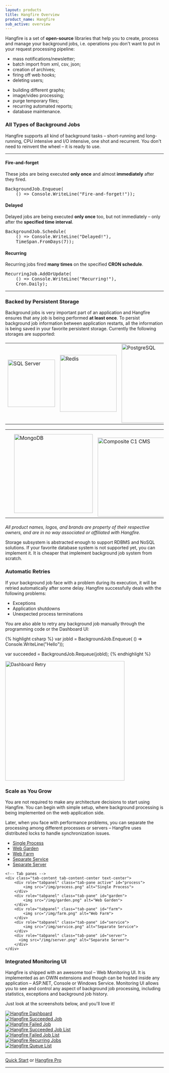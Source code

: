 ```yaml
---
layout: products
title: Hangfire Overview
product_name: Hangfire
sub_active: overview
---
```


<p>
    Hangfire is a set of <strong>open-source</strong> libraries that help you to create, process and manage your background jobs, i.e. operations you don't want to put in your request processing pipeline:
</p>

<div class="row">
    <div class="col-md-6">
        <ul>
            <li>mass notifications/newsletter;</li>
            <li>batch import from xml, csv, json;</li>
            <li>creation of archives;</li>
            <li>firing off web hooks;</li>
            <li>deleting users;</li>
        </ul>
    </div>
    <div class="col-md-6">
        <ul>
            <li>building different graphs;</li>
            <li>image/video processing;</li>
            <li>purge temporary files;</li>
            <li>recurring automated reports;</li>
            <li>database maintenance.</li>
        </ul>
    </div>
</div>

### All Types of Background Jobs

Hangfire supports all kind of background tasks – short-running and long-running, CPU intensive and I/O intensive, one shot and recurrent. You don't need to reinvent the wheel – it is ready to use.

---

<div class="row">
    <div class="col-md-6">
        <h4>Fire-and-forget</h4>
        <p>
            These jobs are being executed <strong>only once</strong> and almost <strong>immediately</strong> after they fired.
        </p>
<pre><span class="type">BackgroundJob</span>.Enqueue(
    () => <span class="type">Console</span>.WriteLine(<span class="string">"Fire-and-forget!"</span>));</pre>
    </div>
    <div class="col-md-6">
        <h4>Delayed</h4>
        <p>
            Delayed jobs are being executed <strong>only once</strong> too, but not immediately – only after the <strong>specified time interval</strong>.
        </p>
<pre><span class="type">BackgroundJob</span>.Schedule(
    () => <span class="type">Console</span>.WriteLine(<span class="string">"Delayed!"</span>),
    <span class="type">TimeSpan</span>.FromDays(7));</pre>
    </div>
</div>

<div class="row">
    <div class="col-md-6">
        <h4>Recurring</h4>
        <p>
            Recurring jobs fired <strong>many times</strong> on the specified <strong>CRON schedule</strong>.
        </p>
<pre><span class="type">RecurringJob</span>.AddOrUpdate(
    () => <span class="type">Console</span>.WriteLine(<span class="string">"Recurring!"</span>),
    <span class="type">Cron</span>.Daily);</pre>
    </div>
    <div class="col-md-6">
    <!--
        <h4>Background Process</h4>
        <p>
            Use it if you need to run background processes <strong>continously</strong> throught the <strong>lifetime</strong> of your application.
        </p>
<pre><span class="comm">// Coming soon</span>
<span class="keywd">var</span> server = <span class="keywd">new</span> <span class="type">BackgroundJobServer</span>();
server.AddProcess&lt;<span class="type">CustomQueueHandler</span>&gt;();</pre>
    -->
    </div>
</div>

---

### Backed by Persistent Storage

Background jobs is very important part of an application and Hangfire ensures that any job is being performed **at least once**. To persist background job information between application restarts, all the information is being saved in your favorite persistent storage. Currently the following storages are supported:

<table style="width: 100%; margin-top: 20px;" class="text-center">
    <tr>
        <td width="33%">
            <img src="/img/sqlserver.png" alt="SQL Server" width="150">
        </td>
        <td width="33%">
            <a href="/pro/">
                <img src="/img/redis.png" alt="Redis" width="180">
            </a>
        </td>
        <td width="33%">
            <a href="https://github.com/frankhommers/Hangfire.PostgreSql" target="_blank">
                <img src="/img/postgresql.png" alt="PostgreSQL" width="250">
            </a>
        </td>
    </tr>
</table>
<table style="width: 100%; margin-bottom: 20px;" class="text-center">
    <tr>
        <td width="16%">&nbsp;</td>
        <td width="33%">
            <a href="https://github.com/sergun/Hangfire.Mongo" target="_blank">
                <img src="/img/mongodb.png" alt="MongoDB" width="250">
            </a>
        </td>
        <td width="33%">
            <a href="https://www.nuget.org/packages/Hangfire.CompositeC1" target="_blank">
                <img src="/img/composite-c1.png" alt="Composite C1 CMS" width="250" style="margin-top:23px;">
            </a>
        </td>
        <td width="16%">&nbsp;</td>
    </tr>
</table>

<em>All product names, logos, and brands are property of their respective owners, and are in no way associated or affiliated with Hangfire.</em>

Storage subsystem is abstracted enough to support RDBMS and NoSQL solutions. If your favorite database system is not supported yet, you can implement it. It is cheaper that implement background job system from scratch.

### Automatic Retries

If your background job face with a problem during its execution, it will be retried automatically after some delay. Hangfire successfully deals with the following problems:

* Exceptions
* Application shutdowns
* Unexpected process terminations

You are also able to retry any background job manually through the programming code or the Dashboard UI:

<div class="row">
    <div class="col-md-6">
{% highlight csharp %}
var jobId = BackgroundJob.Enqueue(
    () => Console.WriteLine("Hello"));

var succeeded = BackgroundJob.Requeue(jobId);
{% endhighlight %}
    </div>
    <div class="col-md-6">
        <a href="/img/retry.png" data-lightbox="Screenshots" data-title="Succeeded Job">
            <img src="/img/retry.png" alt="Dashboard Retry" width="379" class="img-thumbnail">
        </a>
    </div>
</div>

### Scale as You Grow

You are not required to make any architecture decisions to start using Hangfire. You can begin with simple setup, where background processing is being implemented on the web application side.

Later, when you face with performance problems, you can separate the processing among different processes or servers – Hangfire uses distributed locks to handle synchronization issues.

<div class="tabbable tabs-left">
    <!-- Nav tabs -->
    <ul class="nav nav-tabs" role="tablist">
        <li role="presentation" class="active">
            <a href="#process" role="tab" data-toggle="tab">Single Process</a>
        </li>
        <li role="presentation">
            <a href="#garden" role="tab" data-toggle="tab">Web Garden</a>
        </li>
        <li role="presentation">
            <a href="#farm" role="tab" data-toggle="tab">Web Farm</a>
        </li>
        <li role="presentation">
            <a href="#service" role="tab" data-toggle="tab">Separate Service</a>
        </li>
        <li role="presentation">
            <a href="#server" role="tab" data-toggle="tab">Separate Server</a>
        </li>
    </ul>

    <!-- Tab panes -->
    <div class="tab-content tab-content-center text-center">
        <div role="tabpanel" class="tab-pane active" id="process">
            <img src="/img/process.png" alt="Single Process">
        </div>
        <div role="tabpanel" class="tab-pane" id="garden">
            <img src="/img/garden.png" alt="Web Garden">
        </div>
        <div role="tabpanel" class="tab-pane" id="farm">
            <img src="/img/farm.png" alt="Web Farm">
        </div>
        <div role="tabpanel" class="tab-pane" id="service">
            <img src="/img/service.png" alt="Separate Service">
        </div>
        <div role="tabpanel" class="tab-pane" id="server">
          <img src="/img/server.png" alt="Separate Server">
        </div>
    </div>
</div>

### Integrated Monitoring UI

Hangfire is shipped with an awesome tool – Web Monitoring UI. It is implemented as an OWIN extensions and though can be hosted inside any application – ASP.NET, Console or Windows Service. Monitoring UI allows you to see and control any aspect of background job processing, including statistics, exceptions and background job history.

Just look at the screenshots below, and you'll love it!

<div class="row screenshots">
    <div class="col-md-4">
        <a href="/img/dashboard.png" data-lightbox="Screenshots" data-title="Dashboard">
            <img src="/img/dashboard-sm.png" alt="Hangfire Dashboard">
        </a>
    </div>
    <div class="col-md-4">
        <a href="/img/succeeded-job.png" data-lightbox="Screenshots" data-title="Succeeded Job">
            <img src="/img/succeeded-job-sm.png" alt="Hangfire Succeeded Job">
        </a>
    </div>
    <div class="col-md-4">
        <a href="/img/failed-job.png" data-lightbox="Screenshots" data-title="Failed Job">
            <img src="/img/failed-job-sm.png" alt="Hangfire Failed Job">
        </a>
    </div>
</div>

<div class="row screenshots">
    <div class="col-md-4">
        <a href="/img/succeeded-jobs.png" data-lightbox="Screenshots" data-title="Succeeded Job List">
            <img src="/img/succeeded-jobs-sm.png" alt="Hangfire Succeeded Job List">
        </a>
    </div>
    <div class="col-md-4">
        <a href="/img/failed-jobs.png" data-lightbox="Screenshots" data-title="Failed Job List">
            <img src="/img/failed-jobs-sm.png" alt="Hangfire Failed Job List">
        </a>
    </div>
    <div class="col-md-4">
        <a href="/img/recurring-jobs.png" data-lightbox="Screenshots" data-title="Recurring Jobs">
            <img src="/img/recurring-jobs-sm.png" alt="Hangfire Recurring Jobs">
        </a>
    </div>
</div>

<div class="row screenshots">
    <div class="col-md-4">
        <a href="/img/queues.png" data-lightbox="Screenshots" title="Queues">
            <img src="/img/queues-sm.png" alt="Hangfire Queue List">
        </a>
    </div>
    <div class="col-md-4"></div>
    <div class="col-md-4"></div>
</div>

<hr>
<div class="text-center">
    <a class="btn btn-primary btn-lg" href="http://docs.hangfire.io/en/latest/quickstart.html">Quick Start</a>
    <span class="btn btn-lg">or</span>
    <a class="btn btn-default btn-lg" href="/pro/">Hangfire Pro</a>
</div>
<hr>